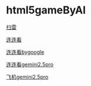 # html5gameByAI


<a href="https://matrix3d.github.io/gamebyai/saolei.html">扫雷</a> 

<a href="https://matrix3d.github.io/gamebyai/llk.html">连连看</a> 

<a href="https://matrix3d.github.io/gamebyai/llkgoogle.html">连连看bygoogle</a> 

<a href="https://matrix3d.github.io/gamebyai/llkgemini2.5pro.html">连连看gemini2.5pro</a> 

<a href="https://matrix3d.github.io/gamebyai/flygemini2.5pro.html">飞机gemini2.5pro</a> 
